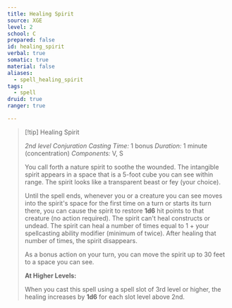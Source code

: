 ```yaml
---
title: Healing Spirit
source: XGE
level: 2
school: C
prepared: false
id: healing_spirit
verbal: true
somatic: true
material: false
aliases:
  - spell_healing_spirit
tags:
  - spell
druid: true
ranger: true

---
```

>[!tip] Healing Spirit
>
> *2nd level Conjuration*
> *Casting Time:* 1 bonus
> *Duration:* 1 minute (concentration)
> *Components:* V, S
>
>You call forth a nature spirit to soothe the wounded. The intangible spirit appears in a space that is a 5-foot cube you can see within range. The spirit looks like a transparent beast or fey (your choice).
>
>Until the spell ends, whenever you or a creature you can see moves into the spirit's space for the first time on a turn or starts its turn there, you can cause the spirit to restore **1d6** hit points to that creature (no action required). The spirit can't heal constructs or undead. The spirit can heal a number of times equal to 1 + your spellcasting ability modifier (minimum of twice). After healing that number of times, the spirit disappears.
>
>As a bonus action on your turn, you can move the spirit up to 30 feet to a space you can see.
>
>**At Higher Levels:**
>
>When you cast this spell using a spell slot of 3rd level or higher, the healing increases by **1d6** for each slot level above 2nd.
>

